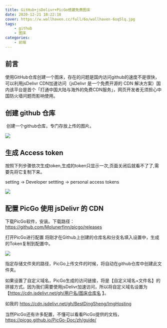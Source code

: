 ```yaml
---
title: GitHub+jsDelivr+PicGo搭建免费图床
date: 2020-12-21 18:22:18
cover: https://w.wallhaven.cc/full/6o/wallhaven-6oq5lq.jpg
tags:
    - github
    - 图床
categories:
    - 前端    
---
```


## 前言 

使用GitHub仓库创建一个图床，存在的问题是国内访问github的速度不是很快，可以利用jsDelivr CDN加速访问（jsDelivr 是一个免费开源的 CDN 解决方案）国内该平台是首个「打通中国大陆与海外的免费CDN服务」，网页开发者无须担心中国防火墙问题而影响使用。

## 创建 github 仓库

​ 创建一个github仓库，专门存放上传的图片。

![](https://cdn.jsdelivr.net/gh/BestDingSheng/ImgHosting/Deson-PIC/20201222112944.png)

## 生成 Access token

按照下列步骤依次生成token,生成的token只显示一次,页面关闭后就看不了了,需要先将它复制下来。

setting -> Developer settting -> personal access tokens

![](https://cdn.jsdelivr.net/gh/BestDingSheng/ImgHosting/Deson-PIC/20201222113152.png)

## 配置 PicGo 使用 jsDelivr 的 CDN

下载PicGo软件，安装。下载路径：https://github.com/Molunerfinn/picgo/releases

打开PicGo进行配置 将刚才在Github上创建的仓库名和分支名填入设置中，生成的Token复制到配置中。

![](https://cdn.jsdelivr.net/gh/BestDingSheng/ImgHosting/Deson-PIC/20201222113258.png)

指定存储文件夹的路径，PicGo上传文件的时候，将自动在github仓库中创建此文件夹。

如果设置了自定义域名，PicGo生成的访问链接，将是【自定义域名+文件名】的拼接方式。因为我们需要使用jsDelivr加速访问，所以将自定义域名设置为【https://cdn.jsdelivr.net/gh/用户名/图床仓库名 】。

如我的 https://cdn.jsdelivr.net/gh/BestDingSheng/ImgHosting

当然PicGo还有许多配置，不懂可以看看PicGo提供的文档，https://picgo.github.io/PicGo-Doc/zh/guide/


<!-- ## 参考资料

[GitHub+jsDelivr+PicGo搭建免费图床](https://segmentfault.com/a/1190000020240864) -->